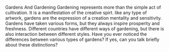 Gardens And Gardening
Gardening represents more than the simple act of cultivation. It is a manifestation of the creative spirt. like any type of artwork, gardens are the expression of a creation mentality and sensitivity.
Gardens have taken various forms, but they always inspire prosperity and freshness. Different countries have different ways of gardening, but there is also interaction between different styles.
Have you ever noticed the differences between various types of gardens? If yes, can you talk briefly about these distinctions?

